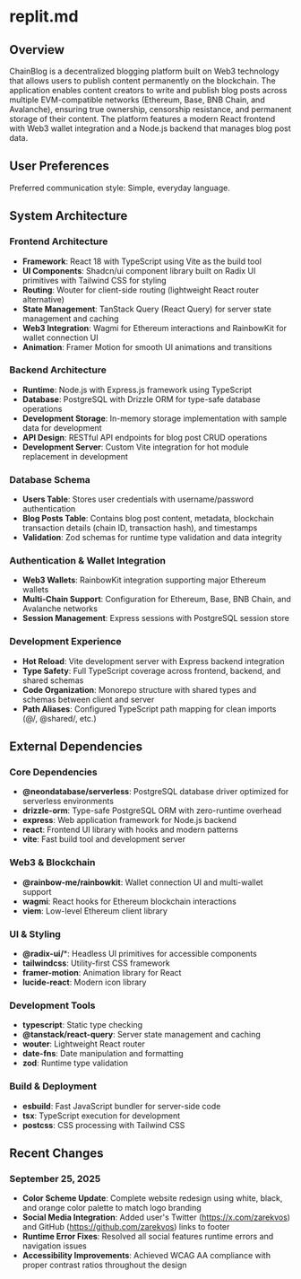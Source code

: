 # replit.md

## Overview

ChainBlog is a decentralized blogging platform built on Web3 technology that allows users to publish content permanently on the blockchain. The application enables content creators to write and publish blog posts across multiple EVM-compatible networks (Ethereum, Base, BNB Chain, and Avalanche), ensuring true ownership, censorship resistance, and permanent storage of their content. The platform features a modern React frontend with Web3 wallet integration and a Node.js backend that manages blog post data.

## User Preferences

Preferred communication style: Simple, everyday language.

## System Architecture

### Frontend Architecture
- **Framework**: React 18 with TypeScript using Vite as the build tool
- **UI Components**: Shadcn/ui component library built on Radix UI primitives with Tailwind CSS for styling
- **Routing**: Wouter for client-side routing (lightweight React router alternative)
- **State Management**: TanStack Query (React Query) for server state management and caching
- **Web3 Integration**: Wagmi for Ethereum interactions and RainbowKit for wallet connection UI
- **Animation**: Framer Motion for smooth UI animations and transitions

### Backend Architecture
- **Runtime**: Node.js with Express.js framework using TypeScript
- **Database**: PostgreSQL with Drizzle ORM for type-safe database operations
- **Development Storage**: In-memory storage implementation with sample data for development
- **API Design**: RESTful API endpoints for blog post CRUD operations
- **Development Server**: Custom Vite integration for hot module replacement in development

### Database Schema
- **Users Table**: Stores user credentials with username/password authentication
- **Blog Posts Table**: Contains blog post content, metadata, blockchain transaction details (chain ID, transaction hash), and timestamps
- **Validation**: Zod schemas for runtime type validation and data integrity

### Authentication & Wallet Integration
- **Web3 Wallets**: RainbowKit integration supporting major Ethereum wallets
- **Multi-Chain Support**: Configuration for Ethereum, Base, BNB Chain, and Avalanche networks
- **Session Management**: Express sessions with PostgreSQL session store

### Development Experience
- **Hot Reload**: Vite development server with Express backend integration
- **Type Safety**: Full TypeScript coverage across frontend, backend, and shared schemas
- **Code Organization**: Monorepo structure with shared types and schemas between client and server
- **Path Aliases**: Configured TypeScript path mapping for clean imports (@/, @shared/, etc.)

## External Dependencies

### Core Dependencies
- **@neondatabase/serverless**: PostgreSQL database driver optimized for serverless environments
- **drizzle-orm**: Type-safe PostgreSQL ORM with zero-runtime overhead
- **express**: Web application framework for Node.js backend
- **react**: Frontend UI library with hooks and modern patterns
- **vite**: Fast build tool and development server

### Web3 & Blockchain
- **@rainbow-me/rainbowkit**: Wallet connection UI and multi-wallet support
- **wagmi**: React hooks for Ethereum blockchain interactions
- **viem**: Low-level Ethereum client library

### UI & Styling
- **@radix-ui/***: Headless UI primitives for accessible components
- **tailwindcss**: Utility-first CSS framework
- **framer-motion**: Animation library for React
- **lucide-react**: Modern icon library

### Development Tools
- **typescript**: Static type checking
- **@tanstack/react-query**: Server state management and caching
- **wouter**: Lightweight React router
- **date-fns**: Date manipulation and formatting
- **zod**: Runtime type validation

### Build & Deployment
- **esbuild**: Fast JavaScript bundler for server-side code
- **tsx**: TypeScript execution for development
- **postcss**: CSS processing with Tailwind CSS

## Recent Changes

### September 25, 2025
- **Color Scheme Update**: Complete website redesign using white, black, and orange color palette to match logo branding
- **Social Media Integration**: Added user's Twitter (https://x.com/zarekvos) and GitHub (https://github.com/zarekvos) links to footer
- **Runtime Error Fixes**: Resolved all social features runtime errors and navigation issues
- **Accessibility Improvements**: Achieved WCAG AA compliance with proper contrast ratios throughout the design